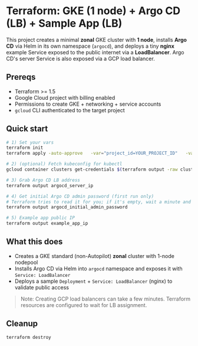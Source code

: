 
# Terraform: GKE (1 node) + Argo CD (LB) + Sample App (LB)

This project creates a minimal **zonal** GKE cluster with **1 node**, installs **Argo CD** via Helm in its own namespace (`argocd`), and deploys a tiny **nginx** example Service exposed to the public internet via a **LoadBalancer**. Argo CD's server Service is also exposed via a GCP load balancer.

## Prereqs
- Terraform >= 1.5
- Google Cloud project with billing enabled
- Permissions to create GKE + networking + service accounts
- `gcloud` CLI authenticated to the target project

## Quick start
```bash
# 1) Set your vars
terraform init
terraform apply -auto-approve   -var="project_id=YOUR_PROJECT_ID"   -var="region=us-central1"   -var="zone=us-central1-a"   -var="cluster_name=demo-gke-1"

# 2) (optional) Fetch kubeconfig for kubectl
gcloud container clusters get-credentials $(terraform output -raw cluster_name) --zone $(terraform output -raw zone) --project $(terraform output -raw project_id)

# 3) Grab Argo CD LB address
terraform output argocd_server_ip

# 4) Get initial Argo CD admin password (first run only)
# Terraform tries to read it for you; if it's empty, wait a minute and re-run:
terraform output argocd_initial_admin_password

# 5) Example app public IP
terraform output example_app_ip
```

## What this does
- Creates a GKE standard (non-Autopilot) **zonal** cluster with 1-node nodepool
- Installs Argo CD via Helm into `argocd` namespace and exposes it with `Service: LoadBalancer`
- Deploys a sample `Deployment` + `Service: LoadBalancer` (nginx) to validate public access

> Note: Creating GCP load balancers can take a few minutes. Terraform resources are configured to wait for LB assignment.

## Cleanup
```bash
terraform destroy
```
